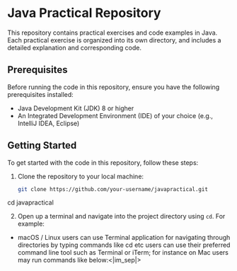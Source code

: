  # Java Practical Repository

This repository contains practical exercises and code examples in Java. Each practical exercise is organized into its own directory, and includes a detailed explanation and corresponding code.

## Prerequisites

Before running the code in this repository, ensure you have the following prerequisites installed:

- Java Development Kit (JDK) 8 or higher
- An Integrated Development Environment (IDE) of your choice (e.g., IntelliJ IDEA, Eclipse)

## Getting Started

To get started with the code in this repository, follow these steps:

1. Clone the repository to your local machine:

   ```bash
   git clone https://github.com/your-username/javapractical.git
cd javapractical

2. Open up a terminal and navigate into the project directory using `cd`.
For example:
- macOS / Linux
users can use Terminal application for navigating through directories by typing commands like cd <directory name> etc
users can use their preferred command line tool such as Terminal or iTerm;
for instance on Mac users may run commands like below:<|im_sep|>



<!-- ```
In this example we have created a simple form with various input fields and buttons to collect user
information such as first name, last name, email ID etc., We also added checkboxes for selecting
interests in different categories like Computer Science, Sports or Music. The submit button will display all
the entered data on screen using `JOptionPane`. Additionally there's another button named Reset which clears out any
the entered details on screen using `JOptionPane`. Additionally there's another button named Reset which clears out any
the entered details on clicking it while Reset Button clears out any previous data that was filled by the user
the entered details on clicking it while Reset Button clears out any previously filled data from textfields.
Note that you can customize your own layout of UI components according to your requirements using Java's
Swing library. You may use other types of controls depending upon what kind of inputs are required by users
in your application. Good luck! -->